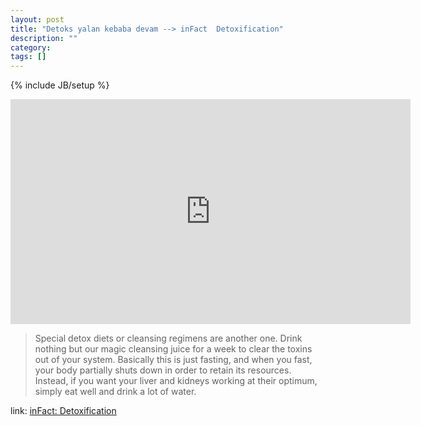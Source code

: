```yaml
---
layout: post
title: "Detoks yalan kebaba devam --> inFact  Detoxification"
description: ""
category: 
tags: []
---
```

{% include JB/setup %}

<iframe width="640" height="360" src="http://www.youtube.com/embed/3FX_oJ8MCTY?feature=player_embedded" frameborder="0" allowfullscreen="true"></iframe>

> Special detox diets or cleansing regimens are another one. Drink nothing but our magic cleansing juice for a week to clear the toxins out of your system. Basically this is just fasting, and when you fast, your body partially shuts down in order to retain its resources. Instead, if you want your liver and kidneys working at their optimum, simply eat well and drink a lot of water.

link: [inFact: Detoxification](http://infactvideo.com/episode/02/02/)